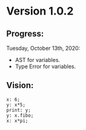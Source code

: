# Version 1.0.2
## Progress:
Tuesday, October 13th, 2020:

+ AST for variables.
+ Type Error for variables.

## Vision:
```
x: 6;
y: x*5;
print: y;
y: x.fibo;
x: x*pi;
```